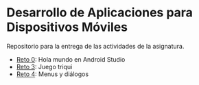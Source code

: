 # Desarrollo de Aplicaciones para Dispositivos Móviles
Repositorio para la entrega de las actividades de la asignatura.

- [Reto 0](reto0): Hola mundo en Android Studio
- [Reto 3](reto3): Juego triqui
- [Reto 4](reto4): Menus y diálogos
